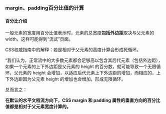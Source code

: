 ### margin、padding百分比值的计算

#### 百分比介绍

一般元素的宽度用百分比值表示时，元素的总宽度**包括外边距**取决与父元素的width，这样可能得到“流式”页面。

CSS权威指南中的解释：若是相对于父元素的高度计算会形成死循环。

“我们认为，正常流中的大多数元素都会足够高以包含其后代元素（包括外边距），如果一个元素的上下外边距是父元素的 height 的百分数，就可能导致一个无限循环，父元素的 height 会增加，以适应后代元素上下外边距的增加，而相应的，上下外边距因为父元素 height 的增加也会增加，形成无限循环。

总而言之：

**在默认的水平文档流方向下，CSS margin 和 padding 属性的垂直方向的百分比值都是相对于父元素宽度计算的。**




